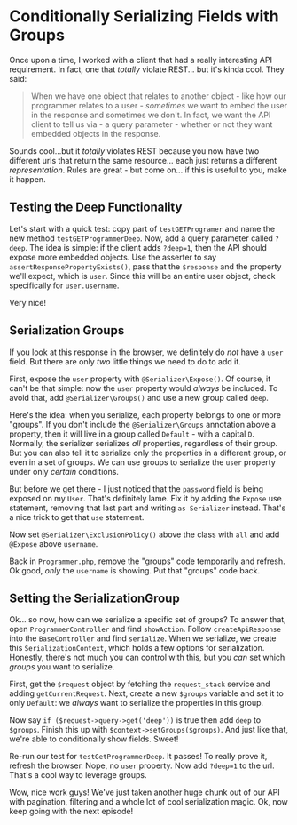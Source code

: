 # Conditionally Serializing Fields with Groups

Once upon a time, I worked with a client that had a really interesting API requirement.
In fact, one that *totally* violate REST... but it's kinda cool. They said:

> When we have one object that relates to another object - like how our programmer
> relates to a user - *sometimes* we want to embed the user in the response
> and sometimes we don't. In fact, we want the API client to tell us via -
> a query parameter - whether or not they want embedded objects in the response.

Sounds cool...but it *totally* violates REST because you now have two different urls
that return the same resource... each just returns a different *representation*.
Rules are great - but come on... if this is useful to you, make it happen.

## Testing the Deep Functionality

Let's start with a quick test: copy part of `testGETProgramer` and name the new method
`testGETProgrammerDeep`. Now, add a query parameter called `?deep`. The idea is simple:
if the client adds `?deep=1`, then the API should expose more embedded objects. Use
the asserter to say `assertResponsePropertyExists()`, pass that the `$response` and
the property we'll expect, which is `user`. Since this will be an entire user object,
check specifically for `user.username`.

Very nice!

## Serialization Groups

If you look at this response in the browser, we definitely do *not* have a `user` field.
But there are only *two* little things we need to do to add it.

First, expose the `user` property with `@Serializer\Expose()`. Of course, it can't
be that simple: now the `user` property would *always* be included. To avoid that,
add `@Serializer\Groups()` and use a new group called `deep`. 

Here's the idea: when you serialize, each property belongs to one or more "groups".
If you don't include the `@Serializer\Groups` annotation above a property, then it
will live in a group called `Default` - with a capital `D`. Normally, the serializer
serializes *all* properties, regardless of their group. But you can also tell
it to serialize only the properties in a different group, or even in a set of groups.
We can use groups to serialize the `user` property under only *certain* conditions.

But before we get there - I just noticed that the `password` field is being exposed
on my `User`. That's definitely lame. Fix it by adding the `Expose` use statement,
removing that last part and writing `as Serializer` instead. That's a nice trick
to get that `use` statement.

Now set `@Serializer\ExclusionPolicy()` above the class with `all` and add `@Expose`
above `username`.

Back in `Programmer.php`, remove the "groups" code temporarily and refresh. Ok good,
*only* the `username` is showing. Put that "groups" code back.

## Setting the SerializationGroup

Ok... so now, how can we serialize a specific set of groups? To answer that, open
`ProgrammerController` and find `showAction`. Follow `createApiResponse` into the
`BaseController` and find `serialize`. When we serialize, we create this `SerializationContext`,
which holds a few options for serialization. Honestly, there's not much you can control
with this, but you *can* set which *groups* you want to serialize.

First, get the `$request` object by fetching the `request_stack` service and adding
`getCurrentRequest`. Next, create a new `$groups` variable and set it to only `Default`:
we *always* want to serialize the properties in this group.

Now say `if ($request->query->get('deep'))` is true then add `deep` to `$groups`. 
Finish this up with `$context->setGroups($groups)`. And just like that, we're able
to conditionally show fields. Sweet!

Re-run our test for `testGetProgrammerDeep`. It passes! To really prove it, refresh
the browser. Nope, no `user` property. Now add `?deep=1` to the url. That's a cool
way to leverage groups. 

Wow, nice work guys! We've just taken another huge chunk out of our API with pagination,
filtering and a whole lot of cool serialization magic. Ok, now keep going with the
next episode!
